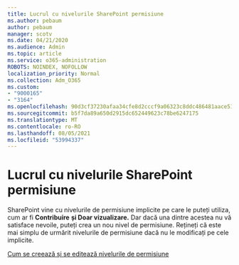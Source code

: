 ```yaml
---
title: Lucrul cu nivelurile SharePoint permisiune
ms.author: pebaum
author: pebaum
manager: scotv
ms.date: 04/21/2020
ms.audience: Admin
ms.topic: article
ms.service: o365-administration
ROBOTS: NOINDEX, NOFOLLOW
localization_priority: Normal
ms.collection: Adm_O365
ms.custom:
- "9000165"
- "3164"
ms.openlocfilehash: 90d3cf37230afaa34cfe8d2cccf9a06323c8ddc486481aace514086cd4fa19ab
ms.sourcegitcommit: b5f7da89a650d2915dc652449623c78be6247175
ms.translationtype: MT
ms.contentlocale: ro-RO
ms.lasthandoff: 08/05/2021
ms.locfileid: "53994337"
---
```

# <a name="working-with-sharepoint-permission-levels"></a>Lucrul cu nivelurile SharePoint permisiune

SharePoint vine cu nivelurile de permisiune implicite pe care le puteți utiliza, cum ar fi **Contribuire** **și Doar vizualizare.** Dar dacă una dintre acestea nu vă satisface nevoile, puteți crea un nou nivel de permisiune. Rețineți că este mai simplu de urmărit nivelurile de permisiune dacă nu le modificați pe cele implicite.

[Cum se creează și se editează nivelurile de permisiune](https://docs.microsoft.com/sharepoint/how-to-create-and-edit-permission-levels)